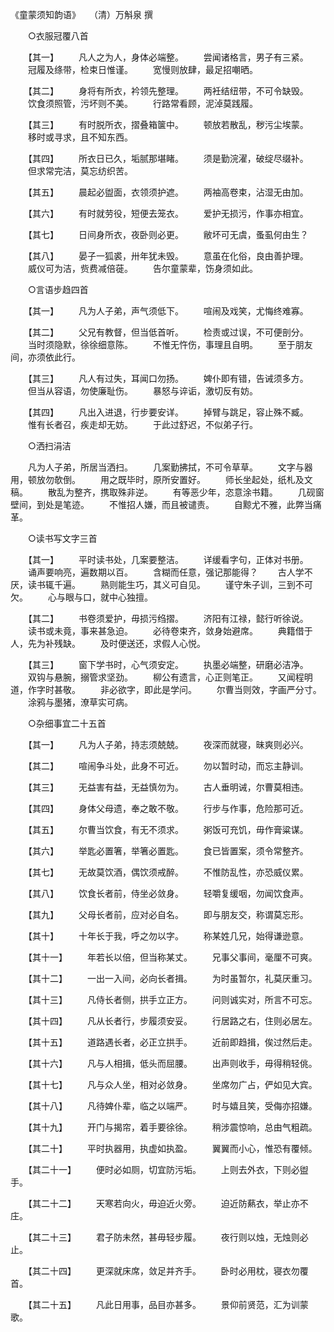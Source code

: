 《童蒙须知韵语》　　（清）万斛泉 撰 


　　○衣服冠覆八首 

　　【其一】 
　　凡人之为人，身体必端整。 
　　尝闻诸格言，男子有三紧。 
　　冠履及绦带，检束日惟谨。 
　　宽慢则放肆，最足招嘲晒。 

　　【其二】 
　　身将有所衣，衿领先整理。 
　　两衽结纽带，不可令缺毁。 
　　饮食须照管，污坏则不美。 
　　行路常看顾，泥淖莫践履。 

　　【其三】 
　　有时脱所衣，摺叠箱箧中。 
　　顿放若散乱，秽污尘埃蒙。 
　　移时或寻求，且不知东西。 

　　【其四】 
　　所衣日已久，垢腻那堪睹。 
　　须是勤浣濯，破绽尽缀补。 
　　但求常完洁，莫忘纺织苦。 

　　【其五】 
　　晨起必盥面，衣领须护遮。 
　　两袖高卷束，沾湿无由加。 

　　【其六】 
　　有时就劳役，短便去笼衣。 
　　爱护无损污，作事亦相宜。 

　　【其七】 
　　日间身所衣，夜卧则必更。 
　　敝坏可无虞，蚤虱何由生？ 

　　【其八】 
　　晏子一狐裘，卅年犹未毁。 
　　意虽在化俗，良由善护理。 
　　威仪可为洁，赀费减倍蓰。 
　　告尔童蒙辈，饬身须如此。 

　　○言语步趋四首 

　　【其一】 
　　凡为人子弟，声气须低下。 
　　喧闹及戏笑，尤悔终难寡。 

　　【其二】 
　　父兄有教督，但当低首听。 
　　检责或过误，不可便剖分。 
　　当时须隐默，徐徐细意陈。 
　　不惟无忤伤，事理且自明。 
　　至于朋友间，亦须依此行。 

　　【其三】 
　　凡人有过失，耳闻口勿扬。 
　　婢仆即有错，告诫须多方。 
　　但当从容语，勿使廉耻伤。 
　　暴怒与谇诟，激切反有妨。 

　　【其四】 
　　凡出入进退，行步要安详。 
　　掉臂与跳足，容止殊不臧。 
　　惟有长者召，疾走却无妨。 
　　于此过舒迟，不似弟子行。 

　　○洒扫涓洁 

　　凡为人子弟，所居当洒扫。 
　　几案勤拂拭，不可令草草。 
　　文字与器用，顿放勿欹倒。 
　　用之既毕时，原所安置好。 
　　师长坐起处，纸札及文稿。 
　　散乱为整齐，携取殊非逆。 
　　有等恶少年，恣意涂书籍。 
　　几砚窗壁间，到处是笔迹。 
　　不惟招人嫌，而且被谴责。 
　　自黥尤不雅，此弊当痛革。 

　　○读书写文字三首 

　　【其一】 
　　平时读书处，几案要整洁。 
　　详缓看字句，正体对书册。 
　　诵声要响亮，遍数期以百。 
　　含糊而任意，强记那能得？ 
　　古人学不厌，读书辄千遍。 
　　熟则能生巧，其义可自见。 
　　谨守朱子训，三到不可欠。 
　　心与眼与口，就中心独擅。 

　　【其二】 
　　书卷须爱护，毋损污绉摺。 
　　济阳有江禄，懿行听徐说。 
　　读书或未竟，事来甚急迫。 
　　必待卷束齐，敛身始避席。 
　　典籍借于人，先为补残缺。 
　　及时便送还，求假人心悦。 

　　【其三】 
　　窗下学书时，心气须安定。 
　　执墨必端整，研磨必洁净。 
　　双钩与悬腕，搦管求坚劲。 
　　柳公有遗言，心正则笔正。 
　　又闻程明道，作字时甚敬。 
　　非必欲字，即此是学问。 
　　尔曹当则效，字画严分寸。 
　　涂鸦与墨猪，潦草实可病。 

　　○杂细事宜二十五首 

　　【其一】 
　　凡为人子弟，持志须兢兢。 
　　夜深而就寝，昧爽则必兴。 

　　【其二】 
　　喧闹争斗处，此身不可近。 
　　勿以暂时动，而忘主静训。 

　　【其三】 
　　无益害有益，无益慎勿为。 
　　古人垂明诫，尔曹莫相违。 

　　【其四】 
　　身体父母遗，奉之敢不敬。 
　　行步与作事，危险那可近。 

　　【其五】 
　　尔曹当饮食，有无不须求。 
　　粥饭可充饥，毋作膏粱谋。 

　　【其六】 
　　举匙必置箸，举箸必置匙。 
　　食已皆置案，须令常整齐。 

　　【其七】 
　　无故莫饮酒，偶饮须戒醉。 
　　不惟防乱性，亦恐威仪累。 

　　【其八】 
　　饮食长者前，侍坐必敛身。 
　　轻嚼复缓咽，勿闻饮食声。 

　　【其九】 
　　父母长者前，应对必自名。 
　　即与朋友交，称谓莫忘形。 

　　【其十】 
　　十年长于我，呼之勿以字。 
　　称某姓几兄，始得谦逊意。 

　　【其十一】 
　　年若长以倍，但当称某丈。 
　　兄事父事间，毫厘不可爽。 

　　【其十二】 
　　一出一入间，必向长者揖。 
　　为时虽暂尔，礼莫厌重习。 

　　【其十三】 
　　凡侍长者侧，拱手立正方。 
　　问则诚实对，所言不可忘。 

　　【其十四】 
　　凡从长者行，步履须安妥。 
　　行居路之右，住则必居左。 

　　【其十五】 
　　道路遇长者，必正立拱手。 
　　近前即趋揖，俟过然后走。 

　　【其十六】 
　　凡与人相揖，低头而屈腰。 
　　出声则收手，毋得稍轻佻。 

　　【其十七】 
　　凡与众人坐，相对必敛身。 
　　坐席勿广占，俨如见大宾。 

　　【其十八】 
　　凡待婢仆辈，临之以端严。 
　　时与嬉且笑，受侮亦招嫌。 

　　【其十九】 
　　开门与揭帘，着手要徐徐。 
　　稍涉震惊响，总由气粗疏。 

　　【其二十】 
　　平时执器用，执虚如执盈。 
　　翼翼而小心，惟恐有覆倾。 

　　【其二十一】 
　　便时必如厕，切宜防污垢。 
　　上则去外衣，下则必盥手。 

　　【其二十二】 
　　天寒若向火，毋迫近火旁。 
　　迫近防爇衣，举止亦不庄。 

　　【其二十三】 
　　君子防未然，甚毋轻步履。 
　　夜行则以烛，无烛则必止。 

　　【其二十四】 
　　更深就床席，敛足并齐手。 
　　卧时必用枕，寝衣勿覆首。 

　　【其二十五】 
　　凡此日用事，品目亦甚多。 
　　景仰前贤范，汇为训蒙歌。 

